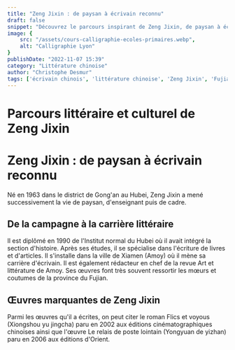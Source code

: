```yaml
---
title: "Zeng Jixin : de paysan à écrivain reconnu"
draft: false
snippet: "Découvrez le parcours inspirant de Zeng Jixin, de paysan à écrivain célèbre en Chine."
image: {
    src: "/assets/cours-calligraphie-ecoles-primaires.webp",
    alt: "Calligraphie Lyon"
}
publishDate: "2022-11-07 15:39"
category: "Littérature chinoise"
author: "Christophe Desmur"
tags: ['écrivain chinois', 'littérature chinoise', 'Zeng Jixin', 'Fujian', 'histoire', 'roman', 'culture chinoise', 'Amoy', 'écriture', 'mœurs']
---
```

# Parcours littéraire et culturel de Zeng Jixin

# Zeng Jixin : de paysan à écrivain reconnu

Né en 1963 dans le district de Gong'an au Hubei, Zeng Jixin a mené successivement la vie de paysan, d'enseignant puis de cadre.

## De la campagne à la carrière littéraire

Il est diplômé en 1990 de l'Institut normal du Hubei où il avait intégré la section d'histoire. Après ses études, il se spécialise dans l'écriture de livres et d'articles. Il s'installe dans la ville de Xiamen (Amoy) où il mène sa carrière d'écrivain. Il est également rédacteur en chef de la revue Art et littérature de Amoy. Ses œuvres font très souvent ressortir les mœurs et coutumes de la province du Fujian.

## Œuvres marquantes de Zeng Jixin

Parmi les œuvres qu'il a écrites, on peut citer le roman Flics et voyous (Xiongshou yu jingcha) paru en 2002 aux éditions cinématographiques chinoises ainsi que l'œuvre Le relais de poste lointain (Yongyuan de yizhan) paru en 2006 aux éditions d'Orient.
